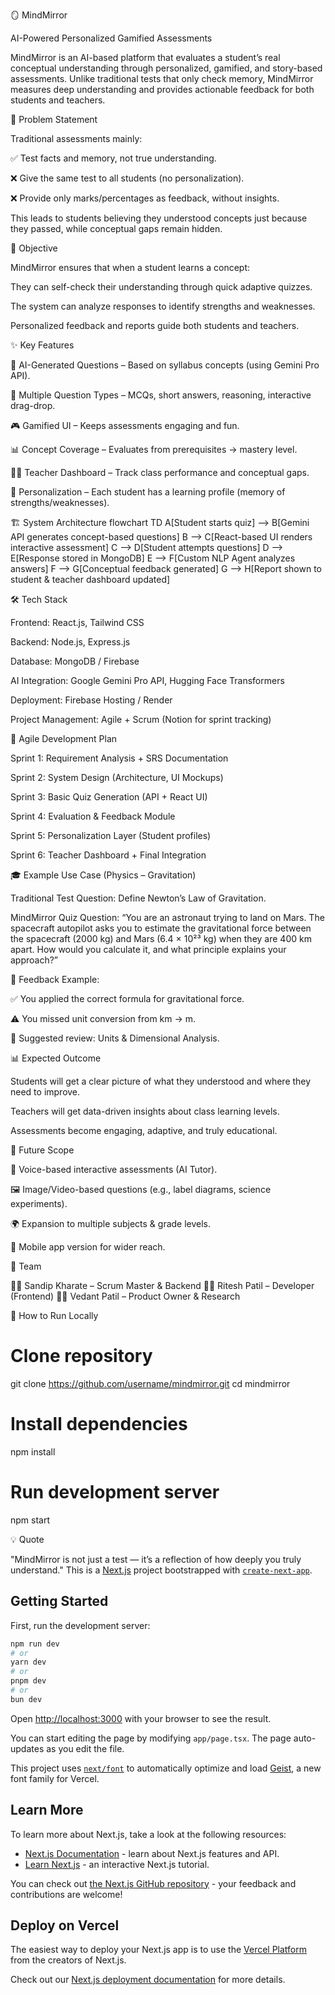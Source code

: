 🪞 MindMirror

AI-Powered Personalized Gamified Assessments

MindMirror is an AI-based platform that evaluates a student’s real conceptual understanding through personalized, gamified, and story-based assessments. Unlike traditional tests that only check memory, MindMirror measures deep understanding and provides actionable feedback for both students and teachers.

🚀 Problem Statement

Traditional assessments mainly:

✅ Test facts and memory, not true understanding.

❌ Give the same test to all students (no personalization).

❌ Provide only marks/percentages as feedback, without insights.

This leads to students believing they understood concepts just because they passed, while conceptual gaps remain hidden.

🎯 Objective

MindMirror ensures that when a student learns a concept:

They can self-check their understanding through quick adaptive quizzes.

The system can analyze responses to identify strengths and weaknesses.

Personalized feedback and reports guide both students and teachers.

✨ Key Features

🔮 AI-Generated Questions – Based on syllabus concepts (using Gemini Pro API).

🧩 Multiple Question Types – MCQs, short answers, reasoning, interactive drag-drop.

🎮 Gamified UI – Keeps assessments engaging and fun.

📊 Concept Coverage – Evaluates from prerequisites → mastery level.

👩‍🏫 Teacher Dashboard – Track class performance and conceptual gaps.

🤖 Personalization – Each student has a learning profile (memory of strengths/weaknesses).

🏗️ System Architecture
flowchart TD
    A[Student starts quiz] --> B[Gemini API generates concept-based questions]
    B --> C[React-based UI renders interactive assessment]
    C --> D[Student attempts questions]
    D --> E[Response stored in MongoDB]
    E --> F[Custom NLP Agent analyzes answers]
    F --> G[Conceptual feedback generated]
    G --> H[Report shown to student & teacher dashboard updated]

🛠️ Tech Stack

Frontend: React.js, Tailwind CSS

Backend: Node.js, Express.js

Database: MongoDB / Firebase

AI Integration: Google Gemini Pro API, Hugging Face Transformers

Deployment: Firebase Hosting / Render

Project Management: Agile + Scrum (Notion for sprint tracking)

📅 Agile Development Plan

Sprint 1: Requirement Analysis + SRS Documentation

Sprint 2: System Design (Architecture, UI Mockups)

Sprint 3: Basic Quiz Generation (API + React UI)

Sprint 4: Evaluation & Feedback Module

Sprint 5: Personalization Layer (Student profiles)

Sprint 6: Teacher Dashboard + Final Integration

🎓 Example Use Case (Physics – Gravitation)

Traditional Test Question: Define Newton’s Law of Gravitation.

MindMirror Quiz Question:
“You are an astronaut trying to land on Mars. The spacecraft autopilot asks you to estimate the gravitational force between the spacecraft (2000 kg) and Mars (6.4 × 10²³ kg) when they are 400 km apart. How would you calculate it, and what principle explains your approach?”

🔹 Feedback Example:

✅ You applied the correct formula for gravitational force.

⚠️ You missed unit conversion from km → m.

📖 Suggested review: Units & Dimensional Analysis.

📊 Expected Outcome

Students will get a clear picture of what they understood and where they need to improve.

Teachers will get data-driven insights about class learning levels.

Assessments become engaging, adaptive, and truly educational.

🔮 Future Scope

🎤 Voice-based interactive assessments (AI Tutor).

🖼️ Image/Video-based questions (e.g., label diagrams, science experiments).

🌍 Expansion to multiple subjects & grade levels.

📱 Mobile app version for wider reach.

🤝 Team

👨‍💻 Sandip Kharate – Scrum Master & Backend
👨‍💻 Ritesh Patil – Developer (Frontend)
👨‍💻 Vedant Patil – Product Owner & Research

🧭 How to Run Locally
# Clone repository
git clone https://github.com/username/mindmirror.git
cd mindmirror

# Install dependencies
npm install

# Run development server
npm start

💡 Quote

"MindMirror is not just a test — it’s a reflection of how deeply you truly understand."
This is a [Next.js](https://nextjs.org) project bootstrapped with [`create-next-app`](https://nextjs.org/docs/app/api-reference/cli/create-next-app).

## Getting Started

First, run the development server:

```bash
npm run dev
# or
yarn dev
# or
pnpm dev
# or
bun dev
```

Open [http://localhost:3000](http://localhost:3000) with your browser to see the result.

You can start editing the page by modifying `app/page.tsx`. The page auto-updates as you edit the file.

This project uses [`next/font`](https://nextjs.org/docs/app/building-your-application/optimizing/fonts) to automatically optimize and load [Geist](https://vercel.com/font), a new font family for Vercel.

## Learn More

To learn more about Next.js, take a look at the following resources:

- [Next.js Documentation](https://nextjs.org/docs) - learn about Next.js features and API.
- [Learn Next.js](https://nextjs.org/learn) - an interactive Next.js tutorial.

You can check out [the Next.js GitHub repository](https://github.com/vercel/next.js) - your feedback and contributions are welcome!

## Deploy on Vercel

The easiest way to deploy your Next.js app is to use the [Vercel Platform](https://vercel.com/new?utm_medium=default-template&filter=next.js&utm_source=create-next-app&utm_campaign=create-next-app-readme) from the creators of Next.js.

Check out our [Next.js deployment documentation](https://nextjs.org/docs/app/building-your-application/deploying) for more details.
